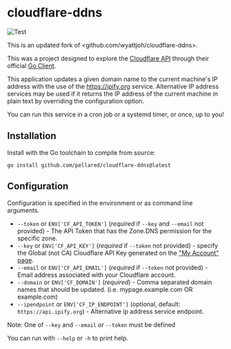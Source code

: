 # cloudflare-ddns

![Test](https://github.com/pellared/cloudflare-ddns/workflows/Test/badge.svg)

This is an updated fork of <github.com/wyattjoh/cloudflare-ddns>.

This was a project designed to explore the [Cloudflare API](https://api.cloudflare.com/)
through their official [Go Client](https://github.com/cloudflare/cloudflare-go).

This application updates a given domain name to the current machine's IP address
with the use of the <https://ipify.org> service. Alternative IP address services
may be used if it returns the IP address of the current machine in plain text
by overriding the configuration option.

You can run this service in a cron job or a systemd timer, or once, up to you!

## Installation

Install with the Go toolchain to compile from source:

```
go install github.com/pellared/cloudflare-ddns@latest
```

## Configuration

Configuration is specified in the environment or as command line arguments.

- `--token` or `ENV['CF_API_TOKEN']` (_required_ if `--key` and `--email` not provided) - The API Token that has the Zone.DNS permission for the specific zone.
- `--key` or `ENV['CF_API_KEY']` (_required_ if `--token` not provided) - specify the Global (not CA) Cloudflare API Key generated on the ["My Account" page](https://www.cloudflare.com/a/account/my-account).
- `--email` or `ENV['CF_API_EMAIL']` (_required_ if `--token` not provided) - Email address associated with your Cloudflare account.
- `--domain` or `ENV['CF_DOMAIN']` (_required_) - Comma separated domain names that should be updated. (i.e. mypage.example.com OR example.com)
- `--ipendpoint` or `ENV['CF_IP_ENDPOINT']` (optional, default: `https://api.ipify.org`) - Alternative ip address service endpoint.

Note: One of `--key` and `--email` or `--token` must be defined

You can run with `--help` or `-h` to print help.
